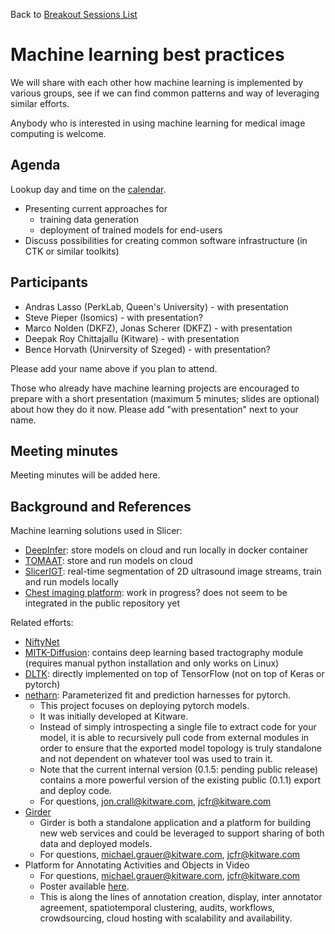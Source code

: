 Back to [Breakout Sessions List](../README.md#breakout-sessions)

# Machine learning best practices

We will share with each other how machine learning is implemented by various groups, see if we can find common patterns and way of leveraging similar efforts.

Anybody who is interested in using machine learning for medical image computing is welcome.

## Agenda

Lookup day and time on the [calendar](../README.md#program-calendar).

* Presenting current approaches for
  * training data generation
  * deployment of trained models for end-users
* Discuss possibilities for creating common software infrastructure (in CTK or similar toolkits)

## Participants
- Andras Lasso (PerkLab, Queen's University) - with presentation
- Steve Pieper (Isomics) - with presentation?
- Marco Nolden (DKFZ), Jonas Scherer (DKFZ) - with presentation
- Deepak Roy Chittajallu (Kitware) - with presentation
- Bence Horvath (Unirversity of Szeged) - with presentation?

Please add your name above if you plan to attend.

Those who already have machine learning projects are encouraged to prepare with a short presentation (maximum 5 minutes; slides are optional) about how they do it now. Please add "with presentation" next to your name.

## Meeting minutes

Meeting minutes will be added here.

## Background and References

Machine learning solutions used in Slicer:
- [DeepInfer](http://www.deepinfer.org/): store models on cloud and run locally in docker container
- [TOMAAT](https://github.com/faustomilletari/TOMAAT-Slicer): store and run models on cloud
- [SlicerIGT](https://github.com/SlicerIGT/UsAnnotationExport): real-time segmentation of 2D ultrasound image streams, train and run models locally
- [Chest imaging platform](https://na-mic.github.io/ProjectWeek/PW27_2018_Boston/Projects/CIPDeepLearningLungSegmentation/): work in progress? does not seem to be integrated in the public repository yet

Related efforts:
- [NiftyNet](https://github.com/NifTK/NiftyNet)
- [MITK-Diffusion](http://mitk.org/wiki/MitkDiffusion#Requirements): contains deep learning based tractography module (requires manual python installation and only works on Linux)
- [DLTK](https://github.com/DLTK/DLTK): directly implemented on top of TensorFlow (not on top of Keras or pytorch)
- [netharn](https://github.com/Erotemic/netharn): Parameterized fit and prediction harnesses for pytorch.
  * This project focuses on deploying pytorch models.
  * It was initially developed at Kitware.
  * Instead of simply introspecting a single file to extract code for your model, it is able to recursively pull code from external modules in order to ensure that the exported model topology is truly standalone and not dependent on whatever tool was used to train it.
  * Note that the current internal version (0.1.5: pending public release) contains a more powerful version of the existing public (0.1.1) export and deploy code.
  * For questions, jon.crall@kitware.com, jcfr@kitware.com
- [Girder](http://girder.readthedocs.io/)
  * Girder is both a standalone application and a platform for building new web services and could be leveraged to support sharing of both data and deployed models.
  * For questions, michael.grauer@kitware.com, jcfr@kitware.com
- Platform for Annotating Activities and Objects in Video
  * For questions, michael.grauer@kitware.com, jcfr@kitware.com
  * Poster available [here](https://data.kitware.com/api/v1/file/5c4ef2628d777f072b1a5324/download).
  * This is along the lines of annotation creation, display, inter annotator agreement, spatiotemporal clustering, audits, workflows, crowdsourcing, cloud hosting with scalability and availability.

